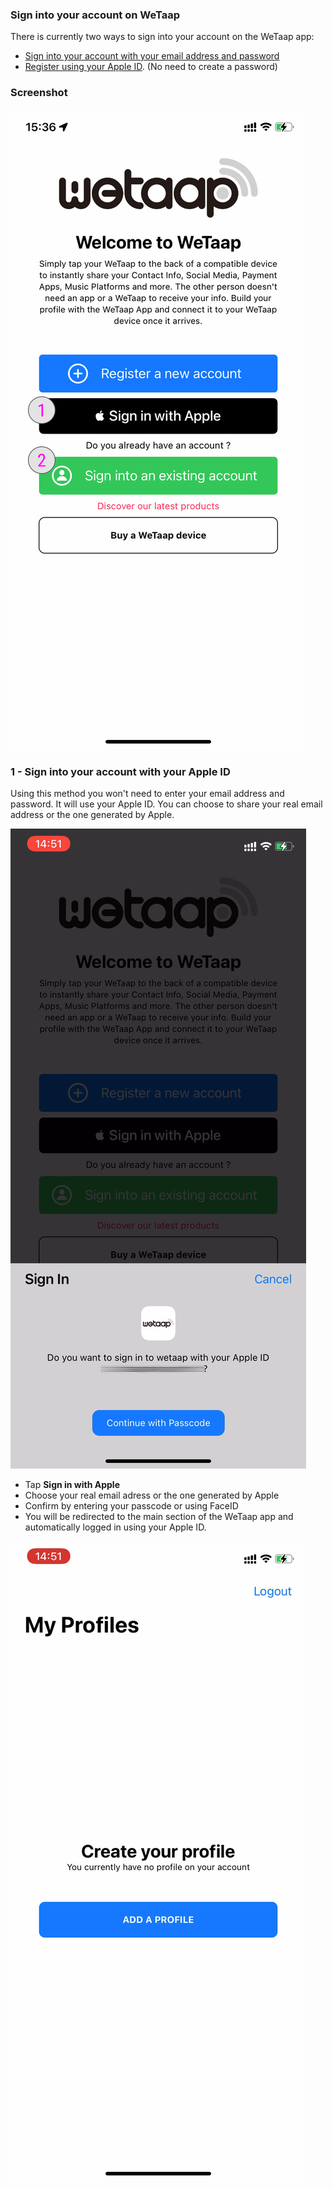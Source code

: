 ### **Sign into your account on WeTaap** <a name="sign-in"></a>

There is currently two ways to sign into your account on the WeTaap app:

- [Sign into your account with your email address and password](../tutorials/how-to-signin.md#signin-with-email)
- [Register using your Apple ID](../tutorials/how-to-sign-in.md#signin-with-apple-id). (No need to create a password)

### **Screenshot** <a name="screenshots"></a>
![Sign-in](../images/tutorials/sign-in/sign-in.jpg)

### **1 - Sign into your account with your Apple ID** <a name="signin-with-apple-id"></a>
Using this method you won't need to enter your email address and password. It will use your Apple ID.
You can choose to share your real email address or the one generated by Apple.

![Register with Apple ID](../images/tutorials/register/apple/register-with-apple.jpg)

- Tap **Sign in with Apple**
- Choose your real email adress or the one generated by Apple
- Confirm by entering your passcode or using FaceID
- You will be redirected to the main section of the WeTaap app and automatically logged in using your Apple ID.

![Register with Apple ID Complete](../images/tutorials/register/apple/register-with-apple-complete.jpg)